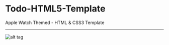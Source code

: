 # Todo-HTML5-Template

Apple Watch Themed -  HTML & CSS3 Template 

---
![alt tag](http://uxconsulting.com.au/assets/img/todo.png)



